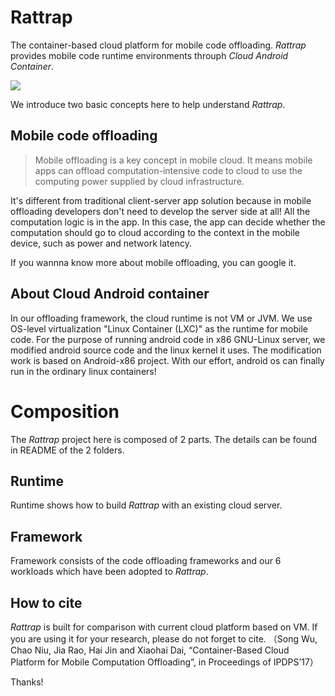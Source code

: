 # Rattrap

The container-based cloud platform for mobile code offloading. *Rattrap* provides mobile code runtime environments throuph *Cloud Android Container*.

![](http://7xlcoc.com1.z0.glb.clouddn.com/rattrap_framework.png)

We introduce two basic concepts here to help understand *Rattrap*.
## Mobile code offloading
>Mobile offloading is a key concept in mobile cloud. It means mobile apps can offload computation-intensive code to cloud to use the computing power supplied by cloud infrastructure.

It's different from traditional client-server app solution because in mobile offloading developers don't need to develop the server side at all! All the computation logic is in the app. In this case, the app can decide whether the computation should go to cloud according to the context in the mobile device, such as power and network latency.

If you wannna know more about mobile offloading, you can google it.

## About Cloud Android container
In our offloading framework, the cloud runtime is not VM or JVM. We use OS-level virtualization "Linux Container (LXC)" as the runtime for mobile code. For the purpose of running android code in x86 GNU-Linux server, we modified android source code and the linux kernel it uses. The modification work is based on Android-x86 project. With our effort, android os can finally run in the ordinary linux containers!

# Composition
The *Rattrap* project here is composed of 2 parts. The details can be found in README of the 2 folders. 

## Runtime

Runtime shows how to build *Rattrap* with an existing cloud server.

## Framework

Framework consists of the code offloading frameworks and our 6 workloads which have been adopted to *Rattrap*.

## How to cite

*Rattrap* is built for comparison with current cloud platform based on VM.  If you are using it for your research, please do not forget to cite. （Song Wu, Chao Niu, Jia Rao, Hai Jin and Xiaohai Dai, “Container-Based Cloud Platform for Mobile Computation Offloading”, in Proceedings of IPDPS’17）

Thanks! 

